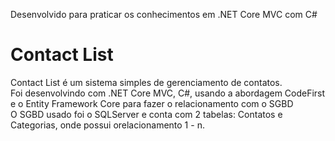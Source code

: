 <p> Desenvolvido para praticar os conhecimentos em .NET Core MVC com C# </p>
<h1> Contact List </h1> 
    
<p>
    Contact List é um sistema simples de gerenciamento de contatos. <br>
    Foi desenvolvindo com .NET Core MVC, C#, usando a abordagem CodeFirst e o Entity Framework Core para fazer o relacionamento com o SGBD <br>
    O SGBD usado foi o SQLServer e conta com 2 tabelas: Contatos e Categorias, onde possui orelacionamento 1 - n.
</p>
